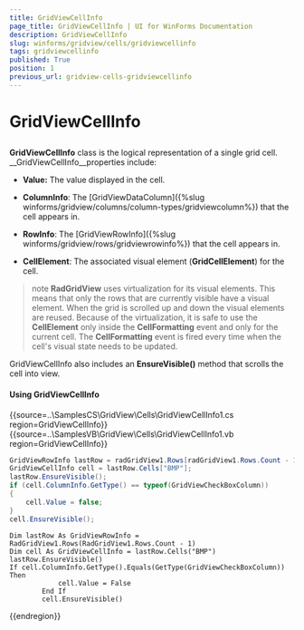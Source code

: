 ```yaml
---
title: GridViewCellInfo
page_title: GridViewCellInfo | UI for WinForms Documentation
description: GridViewCellInfo
slug: winforms/gridview/cells/gridviewcellinfo
tags: gridviewcellinfo
published: True
position: 1
previous_url: gridview-cells-gridviewcellinfo
---
```


# GridViewCellInfo



## 

__GridViewCellInfo__ class is the logical representation of a single grid cell. __GridViewCellInfo__properties include:

* __Value:__ The value displayed in the cell.

* __ColumnInfo__: The [GridViewDataColumn]({%slug winforms/gridview/columns/column-types/gridviewcolumn%}) that the cell appears in.

* __RowInfo__: The [GridViewRowInfo]({%slug winforms/gridview/rows/gridviewrowinfo%}) that the cell appears in.

* __CellElement__: The associated visual element (__GridCellElement__) for the cell.

>note  __RadGridView__ uses virtualization for its visual elements. This means that only the rows that are currently visible have a visual element. When the grid is scrolled up and down the visual elements are reused. Because of the virtualization, it is safe to use the __CellElement__ only inside the __CellFormatting__ event and only for the current cell. The __CellFormatting__ event is fired every time when the cell's visual state needs to be updated.
>


GridViewCellInfo also includes an __EnsureVisible()__ method that scrolls the cell into view.

#### Using GridViewCellInfo 

{{source=..\SamplesCS\GridView\Cells\GridViewCellInfo1.cs region=GridViewCellInfo}} 
{{source=..\SamplesVB\GridView\Cells\GridViewCellInfo1.vb region=GridViewCellInfo}} 

````C#
GridViewRowInfo lastRow = radGridView1.Rows[radGridView1.Rows.Count - 1];
GridViewCellInfo cell = lastRow.Cells["BMP"];
lastRow.EnsureVisible();
if (cell.ColumnInfo.GetType() == typeof(GridViewCheckBoxColumn))
{
    cell.Value = false;
}
cell.EnsureVisible();

````
````VB.NET
Dim lastRow As GridViewRowInfo = RadGridView1.Rows(RadGridView1.Rows.Count - 1)
Dim cell As GridViewCellInfo = lastRow.Cells("BMP")
lastRow.EnsureVisible()
If cell.ColumnInfo.GetType().Equals(GetType(GridViewCheckBoxColumn)) Then
            cell.Value = False
        End If
        cell.EnsureVisible()

````

{{endregion}} 



